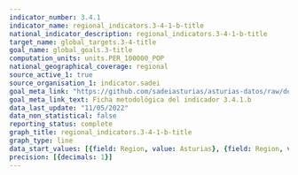 ```yaml
---
indicator_number: 3.4.1
indicator_name: regional_indicators.3-4-1-b-title
national_indicator_description: regional_indicators.3-4-1-b-title
target_name: global_targets.3-4-title
goal_name: global_goals.3-title
computation_units: units.PER_100000_POP
national_geographical_coverage: regional
source_active_1: true
source_organisation_1: indicator.sadei
goal_meta_link: "https://github.com/sadeiasturias/asturias-datos/raw/develop/descargas/metodologia/3.4.1.b.pdf"
goal_meta_link_text: Ficha metodológica del indicador 3.4.1.b
data_last_update: "11/05/2022"
data_non_statistical: false
reporting_status: complete
graph_title: regional_indicators.3-4-1-b-title
graph_type: line
data_start_values: [{field: Region, value: Asturias}, {field: Region, value: España}]
precision: [{decimals: 1}]
---
```

